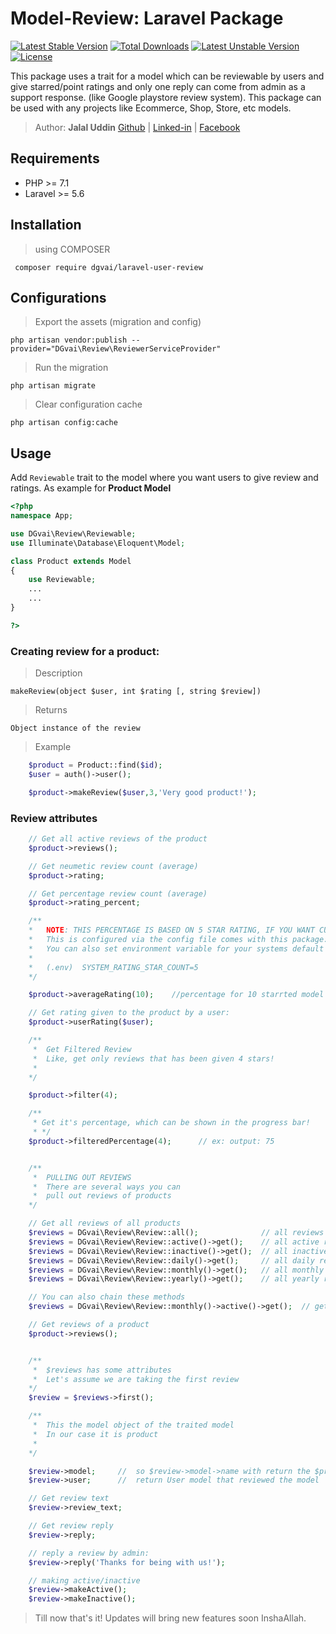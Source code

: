 # Model-Review: Laravel Package
[![Latest Stable Version](https://poser.pugx.org/dgvai/laravel-user-review/v/stable)](https://packagist.org/packages/dgvai/laravel-user-review)
[![Total Downloads](https://poser.pugx.org/dgvai/laravel-user-review/downloads)](https://packagist.org/packages/dgvai/laravel-user-review)
[![Latest Unstable Version](https://poser.pugx.org/dgvai/laravel-user-review/v/unstable)](https://packagist.org/packages/dgvai/laravel-user-review)
[![License](https://poser.pugx.org/dgvai/laravel-user-review/license)](https://packagist.org/packages/dgvai/laravel-user-review)

This package uses a trait for a model which can be reviewable by users and give starred/point ratings and only one reply can come from admin as a support response. (like Google playstore review system). This package can be used with any projects like Ecommerce, Shop, Store, etc models. 

> Author: **Jalal Uddin** [Github](https://github.com/dgvai-git) | [Linked-in](https://linkedin.com/in/dgvai) | [Facebook](https://facebook.com/dgvai.hridoy)

## Requirements
<ul>
<li>PHP >= 7.1</li>
<li>Laravel >= 5.6</li>
</ul>

## Installation
> using COMPOSER

`` composer require dgvai/laravel-user-review``

## Configurations
> Export the assets (migration and config)

``php artisan vendor:publish --provider="DGvai\Review\ReviewerServiceProvider" ``

> Run the migration

``php artisan migrate``

> Clear configuration cache

``php artisan config:cache``

## Usage
Add ``Reviewable`` trait to the model where you want users to give review and ratings. As example for **Product Model** 

```php
<?php 
namespace App;

use DGvai\Review\Reviewable;
use Illuminate\Database\Eloquent\Model;

class Product extends Model
{
    use Reviewable;
    ...
    ...
}

?>
```

### Creating review for a product:
> Description

``makeReview(object $user, int $rating [, string $review])``

> Returns

``Object instance of the review``

> Example

```php
    $product = Product::find($id);
    $user = auth()->user();

    $product->makeReview($user,3,'Very good product!');
```

### Review attributes
```php
    // Get all active reviews of the product
    $product->reviews();

    // Get neumetic review count (average)
    $product->rating;

    // Get percentage review count (average)
    $product->rating_percent;

    /**
    *   NOTE: THIS PERCENTAGE IS BASED ON 5 STAR RATING, IF YOU WANT CUSTOM STAR, USE BELLOW
    *   This is configured via the config file comes with this package: user-review.php
    *   You can also set environment variable for your systems default star count
    *
    *   (.env)  SYSTEM_RATING_STAR_COUNT=5 
    */

    $product->averageRating(10);    //percentage for 10 starrted model

    // Get rating given to the product by a user:
    $product->userRating($user);

    /**
     *  Get Filtered Review
     *  Like, get only reviews that has been given 4 stars!
     * 
    */

    $product->filter(4);

    /**
     * Get it's percentage, which can be shown in the progress bar!
     * */ 
    $product->filteredPercentage(4);      // ex: output: 75 


    /**
     *  PULLING OUT REVIEWS
     *  There are several ways you can
     *  pull out reviews of products
    */

    // Get all reviews of all products
    $reviews = DGvai\Review\Review::all();              // all reviews
    $reviews = DGvai\Review\Review::active()->get();    // all active reviews
    $reviews = DGvai\Review\Review::inactive()->get();  // all inactive reviews
    $reviews = DGvai\Review\Review::daily()->get();     // all daily reviews
    $reviews = DGvai\Review\Review::monthly()->get();   // all monthly reviews
    $reviews = DGvai\Review\Review::yearly()->get();    // all yearly reviews

    // You can also chain these methods
    $reviews = DGvai\Review\Review::monthly()->active()->get();  // get aa monthly active reviews

    // Get reviews of a product
    $product->reviews();


    /**
     *  $reviews has some attributes
     *  Let's assume we are taking the first review
    */
    $review = $reviews->first();

    /**
     *  This the model object of the traited model
     *  In our case it is product
     * 
    */

    $review->model;     //  so $review->model->name with return the $product->name
    $review->user;      //  return User model that reviewed the model

    // Get review text
    $review->review_text;

    // Get review reply
    $review->reply;

    // reply a review by admin:
    $review->reply('Thanks for being with us!');

    // making active/inactive
    $review->makeActive();
    $review->makeInactive();

```

> Till now that's it! Updates will bring new features soon InshaAllah.